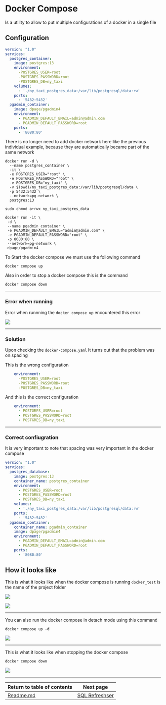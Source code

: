 # Docker Compose

Is a utility to allow to put multiple configurations of a docker in a single file

## Configuration

```yaml
version: "1.0"
services:
  postgres_container:
    image: postgres:13
    environment:
      -POSTGRES_USER=root
      -POSTGRES_PASSWORD=root
      -POSTGRES_DB=ny_taxi
    volumes:
      - './ny_taxi_postgres_data:/var/lib/postgresql/data:rw'
    ports:
      - '5432:5432'
  pgadmin_container:
    image: dpage/pgadmin4
    environment:
      - PGADMIN_DEFAULT_EMAIL=admin@admin.com
      - PGADMIN_DEFAULT_PASSWORD=root
    ports:
      - '8080:80'
```

There is no longer need to add docker network here like the previous individual example, because they are automatically
became part of the same network

```shell
docker run -d \
  --name postgres_container \
  -it \
  -e POSTGRES_USER="root" \
  -e POSTGRES_PASSWORD="root" \
  -e POSTGRES_DB="ny_taxi" \
  -v $(pwd)/ny_taxi_postgres_data:/var/lib/postgresql/data \
  -p 5432:5432 \
  --network=pg-network \
  postgres:13

sudo chmod a+rwx ny_taxi_postgres_data
```

```shell
docker run -it \
 -d \
 --name pgadmin_container \
 -e PGADMIN_DEFAULT_EMAIL="admin@admin.com" \
 -e PGADMIN_DEFAULT_PASSWORD="root" \
 -p 8080:80 \
 --network=pg-network \
 dpage/pgadmin4
```

To Start the docker compose we must use the following command

```shell
docker compose up
```

Also in order to stop a docker compose this is the command

```shell
docker compose down
```

---

### Error when running

Error when runnning the `docker compose up` encountered this error

![](https://i.imgur.com/HjTUSrc.png)

---

### Solution

Upon checking the `docker-compose.yaml` It turns out that the problem was on spacing

This is the wrong configuration

```yaml
    environment:
      -POSTGRES_USER=root
      -POSTGRES_PASSWORD=root
      -POSTGRES_DB=ny_taxi
```

And this is the correct configuration

```yaml
    environment:
      - POSTGRES_USER=root
      - POSTGRES_PASSWORD=root
      - POSTGRES_DB=ny_taxi
```

---

### Correct confiugration

It is very important to note that spacing was very important in the docker compose

```yaml
version: "1.0"
services:
  postgres_database:
    image: postgres:13
    container_name: postgres_container
    environment:
      - POSTGRES_USER=root
      - POSTGRES_PASSWORD=root
      - POSTGRES_DB=ny_taxi
    volumes:
      - './ny_taxi_postgres_data:/var/lib/postgresql/data:rw'
    ports:
      - '5432:5432'
  pgadmin_container:
    container_name: pgadmin_container
    image: dpage/pgadmin4
    environment:
      - PGADMIN_DEFAULT_EMAIL=admin@admin.com
      - PGADMIN_DEFAULT_PASSWORD=root
    ports:
      - '8080:80'
```

## How it looks like

This is what it looks like when the docker compose is running `docker_test` is the name of the project folder

![](https://i.imgur.com/tV7oOk4.png)

![](https://i.imgur.com/1JSqidD.png)

---

You can also run the docker compose in detach mode using this command

`docker compose up -d`

![](https://i.imgur.com/bV6vXB0.png)

---

This is what it looks like when stopping the docker compose

`docker compose down`

![](https://i.imgur.com/bploamG.png)

---

| Return to table of contents | Next page                                |
|-----------------------------|------------------------------------------|
| [Readme.md](README.md)      | [SQL Refreshser](1_2_6_SQL_refresher.md) |